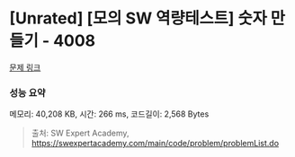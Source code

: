 # [Unrated] [모의 SW 역량테스트] 숫자 만들기 - 4008 

[문제 링크](https://swexpertacademy.com/main/code/problem/problemDetail.do?contestProbId=AWIeRZV6kBUDFAVH) 

### 성능 요약

메모리: 40,208 KB, 시간: 266 ms, 코드길이: 2,568 Bytes



> 출처: SW Expert Academy, https://swexpertacademy.com/main/code/problem/problemList.do